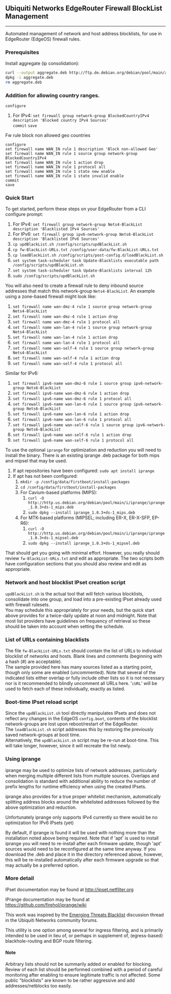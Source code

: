 ## Ubiquiti Networks EdgeRouter Firewall BlockList Management
-------------------------------------------------------------
Automated management of network and host address blocklists, for use
in EdgeRouter (EdgeOS) firewall rules.

### Prerequisites

<!-- Enable apt repos
```bash
configure
set system package repository stretch components 'main contrib non-free' 
set system package repository stretch distribution stretch
set system package repository stretch url http://http.us.debian.org/debian
commit
save
```

Install bc (progress bar tool):
```bash
curl --output bc.deb http://ftp.de.debian.org/debian/pool/main/b/bc/bc_1.06.95-9+b3_mipsel.deb
dpkg -i bc.deb
rm bc.deb
``` -->

Install aggregate (ip consolidation):
```bash
curl --output aggregate.deb http://ftp.de.debian.org/debian/pool/main/a/aggregate/aggregate_1.6-7+b1_mipsel.deb
dpkg -i aggregate.deb
rm aggregate.deb
```

### Addition for allowing country ranges.
`configure`

1. For IPv4:  `set firewall group network-group BlockedCountryIPv4 description 'Blocked country IPv4 Sources'`  
`commit`
`save`

Fw rule block non allowed geo countries
```
configure
set firewall name WAN_IN rule 1 description 'Block non-allowed Geo'
set firewall name WAN_IN rule 1 source group network-group BlockedCountryIPv4
set firewall name WAN_IN rule 1 action drop
set firewall name WAN_IN rule 1 protocol all
set firewall name WAN_IN rule 1 state new enable
set firewall name WAN_IN rule 1 state invalid enable
commit
save
```


### Quick Start
To get started, perform these steps on your EdgeRouter from a CLI configure prompt:  
1. For IPv4:  `set firewall group network-group Nets4-BlackList description 'Blacklisted IPv4 Sources'`  
2. For IPv6:  `set firewall group ipv6-network-group Nets6-BlackList description 'Blacklisted IPv6 Sources'`  
3. `cp updBlackList.sh /config/scripts/updBlackList.sh`  
4. `cp fw-BlackList-URLs.txt /config/user-data/fw-BlackList-URLs.txt`  
5. `cp loadBlackList.sh /config/scripts/post-config.d/loadBlackList.sh`  
6. `set system task-scheduler task Update-Blacklists executable path /config/scripts/updBlackList.sh`  
7. `set system task-scheduler task Update-Blacklists interval 12h`  
8. `sudo /config/scripts/updBlackList.sh`  

You will also need to create a firewall rule to deny inbound source addresses
that match this network-group `Nets4-BlackList`.  An example using
a zone-based firewall might look like:  
1. `set firewall name wan-dmz-4 rule 1 source group network-group Nets4-BlackList`  
2. `set firewall name wan-dmz-4 rule 1 action drop`
3. `set firewall name wan-dmz-4 rule 1 protocol all`
4. `set firewall name wan-lan-4 rule 1 source group network-group Nets4-BlackList`  
5. `set firewall name wan-lan-4 rule 1 action drop`  
6. `set firewall name wan-lan-4 rule 1 protocol all`  
7. `set firewall name wan-self-4 rule 1 source group network-group Nets4-BlackList`  
8. `set firewall name wan-self-4 rule 1 action drop`  
9. `set firewall name wan-self-4 rule 1 protocol all`  

Similar for IPv6:
1. `set firewall ipv6-name wan-dmz-6 rule 1 source group ipv6-network-group Nets6-BlackList`  
2. `set firewall ipv6-name wan-dmz-6 rule 1 action drop`  
3. `set firewall ipv6-name wan-dmz-6 rule 1 protocol all`  
4. `set firewall ipv6-name wan-lan-6 rule 1 source group ipv6-network-group Nets6-BlackList`  
5. `set firewall ipv6-name wan-lan-6 rule 1 action drop`  
6. `set firewall ipv6-name wan-lan-6 rule 1 protocol all`  
7. `set firewall ipv6-name wan-self-6 rule 1 source group ipv6-network-group Nets6-BlackList`  
8. `set firewall ipv6-name wan-self-6 rule 1 action drop`  
9. `set firewall ipv6-name wan-self-6 rule 1 protocol all`  

To use the optional `iprange` for optimization and reduction you will need to install the
binary.  There is an existing iprange .deb package for both mips and mipsel that
may be used.
1.  If apt repositories have been configured:  `sudo apt install iprange`
2.  If apt has not been configured:
    1.  `mkdir -p /config/data/firstboot/install-packages`
    2.  `cd /config/data/firstboot/install-packages`
    3.  For Cavium-based platforms (MIPS):
        1.  `curl -O http://http.us.debian.org/debian/pool/main/i/iprange/iprange_1.0.3+ds-1_mips.deb`
        2.  `sudo dpkg --install iprange_1.0.3+ds-1_mips.deb`
    4.  For MTK-based platforms (MIPSEL; including ER-X, ER-X-SFP, EP-R6):
        1.  `curl -O http://http.us.debian.org/debian/pool/main/i/iprange/iprange_1.0.3+ds-1_mipsel.deb`
        2.  `sudo dpkg --install iprange_1.0.3+ds-1_mipsel.deb`

That should get you going with minimal effort.  However, you really should
review `fw-BlackList-URLs.txt` and edit as appropriate.  The two scripts
both have configuration sections that you should also review and edit as
appropriate.


### Network and host blocklist IPset creation script
`updBlackList.sh` is the actual tool that will fetch various blocklists,
consolidate into one group, and load into a pre-existing IPset already used
with firewall rulesets.  
You may schedule this appropriately for your needs, but the quick start above
provides for a twice-daily update at noon and midnight.  Note that most list
providers have guidelines on frequency of retrieval so these should be taken
into account when setting the schedule.


### List of URLs containing blacklists
The file `fw-BlackList-URLs.txt` should contain the list of URLs to
individual blocklist of networks and hosts.  Blank lines and comments
(beginning with a hash (#) are acceptable).  
The sample provided here has many sources listed as a starting point,
though only some are enabled (uncommented).  Note that several of the indicated
lists either overlap or fully include other lists so it is not necessary nor is
it recommended to blindly uncomment all URLs here.
'`cURL`' will be used to fetch each of these individually, exactly as listed.


### Boot-time IPset reload script
Since the `updBlackList.sh` tool directly manipulates IPsets and does
not reflect any changes in the EdgeOS `config.boot`, contents of the
blocklist network-groups are lost upon reboot/restart of the EdgeRouter.  
The `loadBlackList.sh` script addresses this by restoring the previously
saved network-groups at boot time.  
Alternatively, the `updBlackList.sh` script may be re-run at boot-time.
This will take longer, however, since it will recreate the list newly.


### Using iprange
iprange may be used to optimize lists of network addresses, particularly when
merging multiple different lists from multiple sources.  Overlaps and consolidation
is standard with additional ability to reduce the number of prefix lengths for runtime
efficiency when using the created IPsets.

iprange also provides for a true proper whitelist mechanism, automatically splitting
address blocks around the whitelisted addresses followed by the above optimization
and reduction.

Unfortunately iprange only supports IPv4 currently so there would be no optimization
for IPv6 IPsets (yet)

By default, if iprange is found it will be used with nothing more than the installation
noted above being required.  Note that if 'apt' is used to install iprange you will
need to re-install after each firmware update, though 'apt' sources would need to be
reconfigured at the same time anyway.  If you download the .deb and place it in the directory
referenced above, however, this will be re-installed automatically after each firmware
upgrade so that may actually be a preferred option.


### More detail
IPset documentation may be found at http://ipset.netfilter.org

IPrange documentation may be found at https://github.com/firehol/iprange/wiki

This work was inspired by the
[Emerging Threats Blacklist](https://community.ubnt.com/t5/EdgeMAX/Emerging-Threats-Blacklist/td-p/645375)
discussion thread in the Ubiquiti Networks community forums.

This utility is one option among several for ingress filtering, and is primarily
intended to be used in lieu of, or perhaps in supplement of, (egress-based)
blackhole-routing and BGP route filtering.

#### Note
Arbitrary lists should not be summarily added or enabled for blocking.
Review of each list should be performed combined with a period of careful monitoring after
enabling to ensure legitimate traffic is not affected.  Some public "blocklists"
are known to be rather aggressive and add addresses/netblocks too easily.
